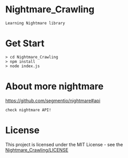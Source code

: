 # Nightmare_Crawling
    Learning Nightmare library
# Get Start
    > cd Nightmare_Crawling
    > npm install
    > node index.js
# About more nightmare
https://github.com/segmentio/nightmare#api

    check nightmare API!
# License
This project is licensed under the MIT License - see the [Nightmare_Crawling/LICENSE](LICENSE)
